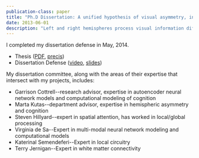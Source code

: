 ```yaml
---
publication-class: paper
title: "Ph.D Dissertation: A unified hypothesis of visual asymmetry, interhemispheric communication, and their typical development in humans"
date: 2013-06-01
description: "Left and right hemispheres process visual information differently. Here I present computational modeling to suggest that the major difference is in shape and contour processing, and interhemispheric connectivity must not be ignored."
---
```


<p>
    I completed my dissertation defense in May, 2014.
    <ul>
        <li>Thesis (<a href="docs/papers/Cipollini_Thesis_2014.pdf">PDF</a>, <a href="http://cseweb.ucsd.edu/~bcipolli/docs/papers/Cipollini_Thesis_Precis.pdf">precis</a>)</li>
        <li>
            Dissertation Defense
            (<a href="https://www.youtube.com/watch?v=O52eRLiGLB8">video</a>,
            <a href="http://cseweb.ucsd.edu/~bcipolli/docs/presentations/Cipollini_Defense_2014_Slides.pdf">slides</a>)
        </li>
    </ul>
</p>

<p>
  My dissertation committee, along with the areas of their expertise that
  intersect with my projects, includes:
  <ul>
    <li><a>Garrison Cottrell</a>--research advisor, expertise in autoencoder neural network models and computational modeling of cognition</li>
    <li><a>Marta Kutas</a>--department advisor, expertise in hemispheric asymmetry and cognition </li>
    <li><a>Steven Hillyard</a>--expert in spatial attention, has worked in local/global processing</li>
    <li><a>Virginia de Sa</a>--Expert in multi-modal neural network modeling and computational models</li>
    <li><a>Katerinal Semendeferi</a>--Expert in local circuitry</li>
    <li><a>Terry Jernigan</a>--Expert in white matter connectivity</li>
  </ul>
</p>
